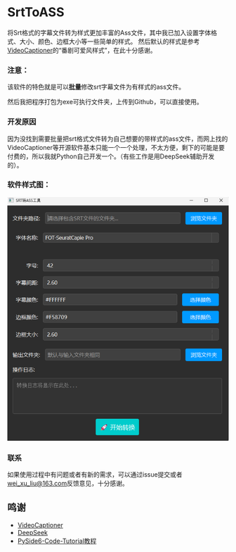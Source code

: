 # SrtToASS

将Srt格式的字幕文件转为样式更加丰富的Ass文件，其中我已加入设置字体格式、大小、颜色、边框大小等一些简单的样式。
然后默认的样式是参考[VideoCaptioner](https://github.com/WEIFENG2333/VideoCaptioner)的“番剧可爱风样式”，在此十分感谢。

### 注意：
该软件的特色就是可以**批量**修改srt字幕文件为有样式的ass文件。

然后我把程序打包为exe可执行文件夹，上传到Github，可以直接使用。

### 开发原因
因为没找到需要批量把srt格式文件转为自己想要的带样式的ass文件，而网上找的VideoCaptioner等开源软件基本只能一个一个处理，不太方便，剩下的可能是要付费的，所以我就Python自己开发一个。（有些工作是用DeepSeek辅助开发的）。

### 软件样式图：
![](./img/image1.png)

### 联系
如果使用过程中有问题或者有新的需求，可以通过issue提交或者[wei_xu_liu@163.com](wei_xu_liu@163.com)反馈意见，十分感谢。

## 鸣谢
- [VideoCaptioner](https://github.com/WEIFENG2333/VideoCaptioner)
- [DeepSeek](https://www.deepseek.com/)
- [PySide6-Code-Tutorial教程](https://github.com/muziing/PySide6-Code-Tutorial)